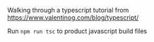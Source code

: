 Walking through a typescript tutorial from https://www.valentinog.com/blog/typescript/

Run `npm run tsc` to product javascript build files
